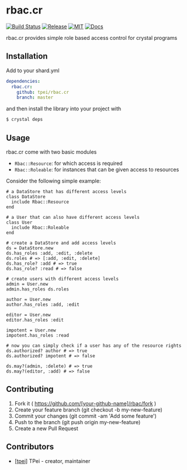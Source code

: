 # rbac.cr
[![Build Status](https://travis-ci.org/TPei/rbac.cr.svg?branch=master)](https://travis-ci.org/TPei/rbac.cr)
[![Release](https://img.shields.io/github/release/tpei/rbac.cr.svg)](https://github.com/TPei/rbac.cr/releases)
[![MIT](https://badges.frapsoft.com/os/mit/mit.png?v=103)](https://github.com/TPei/rbac.cr/blob/master/LICENSE)
[![Docs](https://img.shields.io/badge/docs-lastest-brightgreen.svg)](https://tpei.github.io/rbac.cr)

rbac.cr provides simple role based access control for crystal programs

## Installation


Add to your shard.yml

```yaml
dependencies:
  rbac.cr:
    github: tpei/rbac.cr
    branch: master
```

and then install the library into your project with

```bash
$ crystal deps
```

## Usage

rbac.cr come with two basic modules

- `Rbac::Resource`: for which access is required
- `Rbac::Roleable`: for instances that can be given access to resources

Consider the following simple example:
```crystal
# a DataStore that has different access levels
class DataStore
  include Rbac::Resource
end

# a User that can also have different access levels
class User
  include Rbac::Roleable
end

# create a DataStore and add access levels
ds = DataStore.new
ds.has_roles :add, :edit, :delete
ds.roles # => [:add, :edit, :delete]
ds.has_role? :add # => true
ds.has_role? :read # => false

# create users with different access levels
admin = User.new
admin.has_roles ds.roles

author = User.new
author.has_roles :add, :edit

editor = User.new
editor.has_roles :edit

impotent = User.new
impotent.has_roles :read

# now you can simply check if a user has any of the resource rights
ds.authorized? author # => true
ds.authorized? impotent # => false

ds.may?(admin, :delete) # => true
ds.may?(editor, :add) # => false

```


## Contributing

1. Fork it ( https://github.com/[your-github-name]/rbac/fork )
2. Create your feature branch (git checkout -b my-new-feature)
3. Commit your changes (git commit -am 'Add some feature')
4. Push to the branch (git push origin my-new-feature)
5. Create a new Pull Request

## Contributors

- [[tpei]](https://github.com/[tpei]) TPei - creator, maintainer
